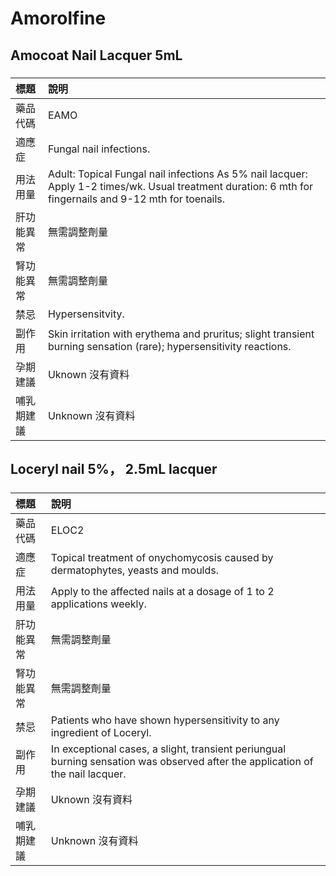 # Amorolfine

## Amocoat Nail Lacquer 5mL

##### 

| 標題       | 說明                                                                                                                                                     |
|:-----------|:---------------------------------------------------------------------------------------------------------------------------------------------------------|
| 藥品代碼   | EAMO                                                                                                                                                     |
| 適應症     | Fungal nail infections.                                                                                                                                  |
| 用法用量   | Adult: Topical Fungal nail infections As 5% nail lacquer: Apply 1-2 times/wk. Usual treatment duration: 6 mth for fingernails and 9-12 mth for toenails. |
| 肝功能異常 | 無需調整劑量                                                                                                                                             |
| 腎功能異常 | 無需調整劑量                                                                                                                                             |
| 禁忌       | Hypersensitvity.                                                                                                                                         |
| 副作用     | Skin irritation with erythema and pruritus; slight transient burning sensation (rare); hypersensitivity reactions.                                       |
| 孕期建議   | Uknown 沒有資料                                                                                                                                          |
| 哺乳期建議 | Unknown 沒有資料                                                                                                                                         |

## Loceryl nail 5%， 2.5mL lacquer

##### 

| 標題       | 說明                                                                                                                           |
|:-----------|:-------------------------------------------------------------------------------------------------------------------------------|
| 藥品代碼   | ELOC2                                                                                                                          |
| 適應症     | Topical treatment of onychomycosis caused by dermatophytes, yeasts and moulds.                                                 |
| 用法用量   | Apply to the affected nails at a dosage of 1 to 2 applications weekly.                                                         |
| 肝功能異常 | 無需調整劑量                                                                                                                   |
| 腎功能異常 | 無需調整劑量                                                                                                                   |
| 禁忌       | Patients who have shown hypersensitivity to any ingredient of Loceryl.                                                         |
| 副作用     | In exceptional cases, a slight, transient periungual burning sensation was observed after the application of the nail lacquer. |
| 孕期建議   | Uknown 沒有資料                                                                                                                |
| 哺乳期建議 | Unknown 沒有資料                                                                                                               |

